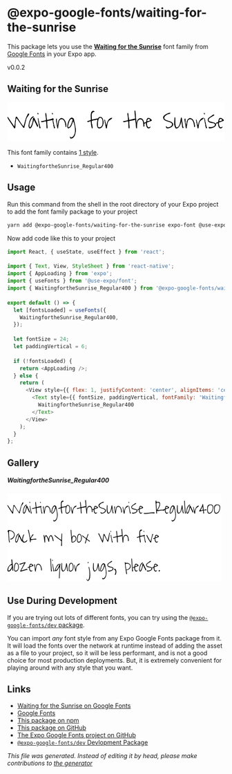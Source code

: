 # @expo-google-fonts/waiting-for-the-sunrise

This package lets you use the [**Waiting for the Sunrise**](https://fonts.google.com/specimen/Waiting+for+the+Sunrise) font family from [Google Fonts](https://fonts.google.com/) in your Expo app.

v0.0.2

## Waiting for the Sunrise

![Waiting for the Sunrise](./font-family.png)

This font family contains [1 style](#gallery).

- `WaitingfortheSunrise_Regular400`

## Usage

Run this command from the shell in the root directory of your Expo project to add the font family package to your project
```sh
yarn add @expo-google-fonts/waiting-for-the-sunrise expo-font @use-expo/font
```

Now add code like this to your project
```js
import React, { useState, useEffect } from 'react';

import { Text, View, StyleSheet } from 'react-native';
import { AppLoading } from 'expo';
import { useFonts } from '@use-expo/font';
import { WaitingfortheSunrise_Regular400 } from '@expo-google-fonts/waiting-for-the-sunrise';

export default () => {
  let [fontsLoaded] = useFonts({
    WaitingfortheSunrise_Regular400,
  });

  let fontSize = 24;
  let paddingVertical = 6;

  if (!fontsLoaded) {
    return <AppLoading />;
  } else {
    return (
      <View style={{ flex: 1, justifyContent: 'center', alignItems: 'center' }}>
        <Text style={{ fontSize, paddingVertical, fontFamily: 'WaitingfortheSunrise_Regular400' }}>
          WaitingfortheSunrise_Regular400
        </Text>
      </View>
    );
  }
};

```

## Gallery

##### WaitingfortheSunrise_Regular400
![WaitingfortheSunrise_Regular400](./5d952514968d1ce922a541f2099d884967f1970682676c3f1cca1b4668f07ff1.ttf.png)


## Use During Development

If you are trying out lots of different fonts, you can try using the [`@expo-google-fonts/dev` package](https://www.npmjs.com/package/@expo-google-fonts/dev).

You can import *any* font style from any Expo Google Fonts package from it. It will load the fonts
over the network at runtime instead of adding the asset as a file to your project, so it will be 
less performant, and is not a good choice for most production deployments. But, it is extremely convenient
for playing around with any style that you want.

## Links

- [Waiting for the Sunrise on Google Fonts](https://fonts.google.com/specimen/Waiting+for+the+Sunrise)
- [Google Fonts](https://fonts.google.com/)
- [This package on npm](https://www.npmjs.com/package/@expo-google-fonts/waiting-for-the-sunrise)
- [This package on GitHub](https://github.com/expo/google-fonts/tree/master/font-packages/waiting-for-the-sunrise)
- [The Expo Google Fonts project on GitHub](https://github.com/expo/google-fonts)
- [`@expo-google-fonts/dev` Devlopment Package](https://github.com/expo/google-fonts/tree/master/font-packages/dev)


*This file was generated. Instead of editing it by head, please make contributions to [the generator](https://github.com/expo/google-fonts/tree/master/packages/generator)*

